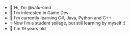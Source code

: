 - 👋 Hi, I’m @valu-cmd
- 👀 I’m interested in Game Dev
- 🌱 I’m currently learning C#, Java, Python and C++
- ✨Now I'm a student sollage, but still learning by myself :)
- 👾 I'm 19 years old 
<!---
valu-cmd/valu-cmd is a ✨ special ✨ repository because its `README.md` (this file) appears on your GitHub profile.
You can click the Preview link to take a look at your changes.
--->
